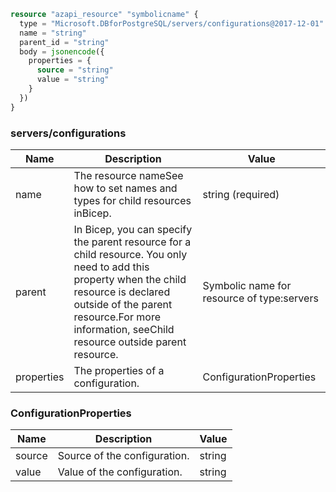 ```terraform
resource "azapi_resource" "symbolicname" {
  type = "Microsoft.DBforPostgreSQL/servers/configurations@2017-12-01"
  name = "string"
  parent_id = "string"
  body = jsonencode({
    properties = {
      source = "string"
      value = "string"
    }
  })
}

```

### servers/configurations

| Name | Description | Value |
|-|-|-|
| name | The resource nameSee how to set names and types for child resources inBicep. | string (required) |
| parent | In Bicep, you can specify the parent resource for a child resource. You only need to add this property when the child resource is declared outside of the parent resource.For more information, seeChild resource outside parent resource. | Symbolic name for resource of type:servers |
| properties | The properties of a configuration. | ConfigurationProperties |


### ConfigurationProperties

| Name | Description | Value |
|-|-|-|
| source | Source of the configuration. | string |
| value | Value of the configuration. | string |


